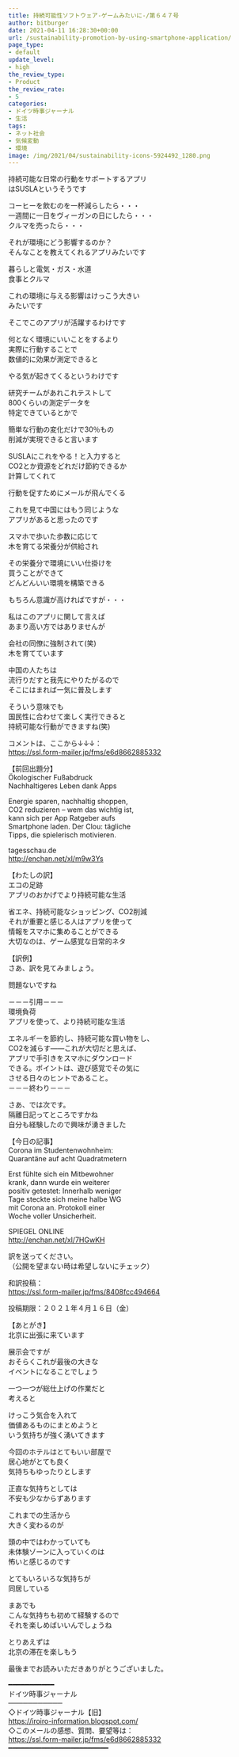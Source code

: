 ```yaml
---
title: 持続可能性ソフトウェア-ゲームみたいに-/第６４７号
author: bitburger
date: 2021-04-11 16:28:30+00:00
url: /sustainability-promotion-by-using-smartphone-application/
page_type:
- default
update_level:
- high
the_review_type:
- Product
the_review_rate:
- 5
categories:
- ドイツ時事ジャーナル
- 生活
tags:
- ネット社会
- 気候変動
- 環境
image: /img/2021/04/sustainability-icons-5924492_1280.png
---
```

持続可能な日常の行動をサポートするアプリ  
はSUSLAというそうです

コーヒーを飲むのを一杯減らしたら・・・  
一週間に一日をヴィーガンの日にしたら・・・  
クルマを売ったら・・・

それが環境にどう影響するのか？  
そんなことを教えてくれるアプリみたいです

暮らしと電気・ガス・水道  
食事とクルマ

これの環境に与える影響はけっこう大きい  
みたいです

そこでこのアプリが活躍するわけです

何となく環境にいいことをするより  
実際に行動することで  
数値的に効果が測定できると

やる気が起きてくるというわけです

研究チームがあれこれテストして  
800くらいの測定データを  
特定できているとかで

簡単な行動の変化だけで30％もの  
削減が実現できると言います

SUSLAにこれをやる！と入力すると  
CO2とか資源をどれだけ節約できるか  
計算してくれて

行動を促すためにメールが飛んでくる

これを見て中国にはもう同じような  
アプリがあると思ったのです

スマホで歩いた歩数に応じて  
木を育てる栄養分が供給され

その栄養分で環境にいい仕掛けを  
買うことができて  
どんどんいい環境を構築できる

もちろん意識が高ければですが・・・

私はこのアプリに関して言えば  
あまり高い方ではありませんが

会社の同僚に強制されて(笑)  
木を育てています

中国の人たちは  
流行りだすと我先にやりたがるので  
そこにはまれば一気に普及します

そういう意味でも  
国民性に合わせて楽しく実行できると  
持続可能な行動ができますね(笑)

  
コメントは、ここから↓↓↓：  
<https://ssl.form-mailer.jp/fms/e6d8662885332>

【前回出題分】  
Ökologischer Fußabdruck  
Nachhaltigeres Leben dank Apps

Energie sparen, nachhaltig shoppen,  
CO2 reduzieren &#8211; wem das wichtig ist,  
kann sich per App Ratgeber aufs  
Smartphone laden. Der Clou: tägliche  
Tipps, die spielerisch motivieren.

tagesschau.de  
<http://enchan.net/xl/m9w3Ys>

  
【わたしの訳】  
エコの足跡  
アプリのおかげでより持続可能な生活

省エネ、持続可能なショッピング、CO2削減  
それが重要と感じる人はアプリを使って  
情報をスマホに集めることができる  
大切なのは、ゲーム感覚な日常的ネタ

  
【訳例】  
さあ、訳を見てみましょう。

問題ないですね

－－－引用－－－  
環境負荷  
アプリを使って、より持続可能な生活

エネルギーを節約し、持続可能な買い物をし、  
CO2を減らす――これが大切だと思えば、  
アプリで手引きをスマホにダウンロード  
できる。ポイントは、遊び感覚でその気に  
させる日々のヒントであること。  
－－－終わり－－－

  
さあ、では次です。  
隔離日記ってところですかね  
自分も経験したので興味が湧きました

【今日の記事】  
Corona im Studentenwohnheim:  
Quarantäne auf acht Quadratmetern

Erst fühlte sich ein Mitbewohner  
krank, dann wurde ein weiterer  
positiv getestet: Innerhalb weniger  
Tage steckte sich meine halbe WG  
mit Corona an. Protokoll einer  
Woche voller Unsicherheit.

SPIEGEL ONLINE  
<http://enchan.net/xl/7HGwKH>

訳を送ってください。  
（公開を望まない時は希望しないにチェック）

和訳投稿：  
 <https://ssl.form-mailer.jp/fms/8408fcc494664>

投稿期限：２０２１年４月１６日（金）

  
【あとがき】  
北京に出張に来ています

展示会ですが  
おそらくこれが最後の大きな  
イベントになることでしょう

一つ一つが総仕上げの作業だと  
考えると

けっこう気合を入れて  
価値あるものにまとめようと  
いう気持ちが強く湧いてきます

今回のホテルはとてもいい部屋で  
居心地がとても良く  
気持ちもゆったりとします

正直な気持ちとしては  
不安も少なからずあります

これまでの生活から  
大きく変わるのが

頭の中ではわかっていても  
未体験ゾーンに入っていくのは  
怖いと感じるのです

とてもいろいろな気持ちが  
同居している

まあでも  
こんな気持ちも初めて経験するので  
それを楽しめばいいんでしょうね

とりあえずは  
北京の滞在を楽しもう

  
最後までお読みいただきありがとうございました。

━━━━━━━━━━━  
ドイツ時事ジャーナル  
───────────  
◇ドイツ時事ジャーナル【旧】  
<https://iroiro-information.blogspot.com/>  
◇このメールの感想、質問、要望等は：  
<https://ssl.form-mailer.jp/fms/e6d8662885332>  
━━━━━━━━━━━━━━━━━━━━━━━━